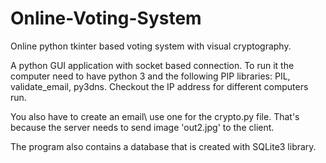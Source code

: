 # Online-Voting-System

Online python tkinter based voting system with visual cryptography.

A python GUI application with socket based connection. To run it the computer need to have python 3 and the following PIP libraries: PIL, validate_email, py3dns. Checkout the IP address for different computers run.

You also have to create an email\ use one for the crypto.py file. That's because the server needs to send image 'out2.jpg' to the client.

The program also contains a database that is created with SQLite3 library.
